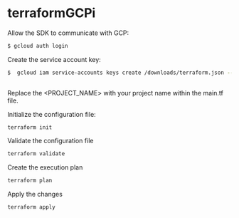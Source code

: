 
# terraformGCPi

Allow the SDK to communicate with GCP:
```sh
$ gcloud auth login
```
Create the service account key:


```sh
$  gcloud iam service-accounts keys create /downloads/terraform.json --iam-account <SERVICE_ACCOUNT_EMAIL>
 
```

Replace the <PROJECT_NAME> with your project name within the main.tf file.




Initialize the configuration file:  

```sh
terraform init
```

Validate the configuration file

```sh
terraform validate
```

Create the execution plan

```sh
terraform plan
```

Apply the changes

```sh
terraform apply
```


